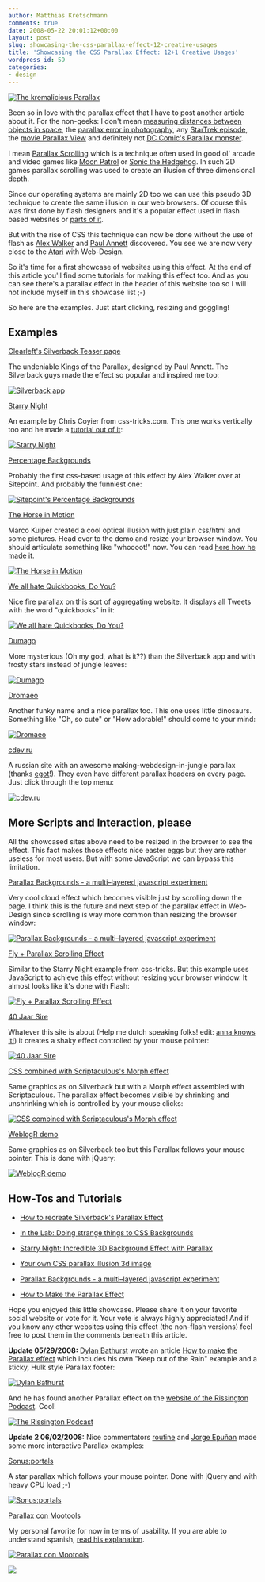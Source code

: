 ```yaml
---
author: Matthias Kretschmann
comments: true
date: 2008-05-22 20:01:12+00:00
layout: post
slug: showcasing-the-css-parallax-effect-12-creative-usages
title: 'Showcasing the CSS Parallax Effect: 12+1 Creative Usages'
wordpress_id: 59
categories:
- design
---
```


[![The kremalicious Parallax](/media/parallax-visualization.png)](/media/parallax-visualization_big.png)

Been so in love with the parallax effect that I have to post another article about it. For the non-geeks: I don't mean [measuring distances between objects in space](http://en.wikipedia.org/wiki/Parallax), the [parallax error in photography](http://en.wikipedia.org/wiki/Parallax#Parallax_error_in_photography), any [StarTrek episode](http://www.startrek.com/startrek/view/series/VOY/episode/68824.html), the [movie Parallax View](http://www.imdb.com/title/tt0071970/) and definitely not [DC Comic's Parallax monster](http://scifipedia.scifi.com/index.php/Parallax_(DC)).



I mean [Parallax Scrolling](http://en.wikipedia.org/wiki/Parallax_scrolling) which is a technique often used in good ol' arcade and video games like [Moon Patrol](http://en.wikipedia.org/wiki/Moon_Patrol) or [Sonic the Hedgehog](http://en.wikipedia.org/wiki/Sonic_the_Hedgehog_%28video_game%29). In such 2D games parallax scrolling was used to create an illusion of three dimensional depth.

Since our operating systems are mainly 2D too we can use this pseudo 3D technique to create the same illusion in our web browsers. Of course this was first done by flash designers and it's a popular effect used in flash based websites or [parts of it](http://a.viary.com/).

But with the rise of CSS this technique can now be done without the use of flash as [Alex Walker](http://www.sitepoint.com/blogs/2008/01/18/in-the-lab-doing-strange-things-to-css-backgrounds/) and [Paul Annett](http://www.thinkvitamin.com/features/design/how-to-recreate-silverbacks-parallax) discovered. You see we are now very close to the [Atari](http://en.wikipedia.org/wiki/Atari) with Web-Design.

So it's time for a first showcase of websites using this effect. At the end of this article you'll find some tutorials for making this effect too. And as you can see there's a parallax effect in the header of this website too so I will not include myself in this showcase list ;-)





















<!-- more -->





So here are the examples. Just start clicking, resizing and goggling!



## Examples



[Clearleft's Silverback Teaser page](http://www.silverbackapp.com/)

The undeniable Kings of the Parallax, designed by Paul Annett. The Silverback guys made the effect so popular and inspired me too:

[![Silverback app](/media/parallax_001.jpg)](http://www.silverbackapp.com/)  


[Starry Night](http://css-tricks.com/examples/StarryNight/)

An example by Chris Coyier from css-tricks.com. This one works vertically too and he made a [tutorial out of it](http://css-tricks.com/3d-parralax-background-effect/):

[![Starry Night](/media/parallax_002.jpg)](http://css-tricks.com/examples/StarryNight/)  


[Percentage Backgrounds](http://www.sitepoint.com/examples/stretchy/test.php)

Probably the first css-based usage of this effect by Alex Walker over at Sitepoint. And probably the funniest one:

[![Sitepoint's Percentage Backgrounds](/media/parallax_003.jpg)](http://www.sitepoint.com/examples/stretchy/test.php)  


[The Horse in Motion](http://demo.marcofolio.net/a_parallax_illusion_with_css/)

Marco Kuiper created a cool optical illusion with just plain css/html and some pictures. Head over to the demo and resize your browser window. You should articulate something like "whoooot!" now. You can read [here how he made it](http://www.marcofolio.net/css/a_parallax_illusion_with_css_the_horse_in_motion.html).

[![The Horse in Motion](/media/parallax_004.jpg)](http://demo.marcofolio.net/a_parallax_illusion_with_css/)  


[We all hate Quickbooks, Do You?](http://weallhatequickbooks.com/)

Nice fire parallax on this sort of aggregating website. It displays all Tweets with the word "quickbooks" in it:

[![We all hate Quickbooks, Do You?](/media/parallax_005.jpg)](http://weallhatequickbooks.com/)  


[Dumago](http://dumago.net/)

More mysterious (Oh my god, what is it??) than the Silverback app and with frosty stars instead of jungle leaves:

[![Dumago](/media/parallax_006.jpg)](http://dumago.net/)  


[Dromaeo](http://dromaeo.com/)

Another funky name and a nice parallax too. This one uses little dinosaurs. Something like "Oh, so cute" or "How adorable!" should come to your mind:

[![Dromaeo](/media/parallax_007.jpg)](http://dromaeo.com/)  


[cdev.ru](http://www.cdev.ru/)

A russian site with an awesome making-webdesign-in-jungle parallax (thanks [egot](http://www.kremalicious.com/2008/05/showcasing-the-css-parallax-effect-12-creative-usages/#comment-104)!). They even have different parallax headers on every page. Just click through the top menu:

[![cdev.ru](/media/parallax_013.jpg)](http://www.cdev.ru/)  




## More Scripts and Interaction, please



All the showcased sites above need to be resized in the browser to see the effect. This fact makes those effects nice easter eggs but they are rather useless for most users. But with some JavaScript we can bypass this limitation.

[Parallax Backgrounds - a multi–layered javascript experiment](http://inner.geek.nz/javascript/parallax/)

Very cool cloud effect which becomes visible just by scrolling down the page. I think this is the future and next step of the parallax effect in Web-Design since scrolling is way more common than resizing the browser window:

[![Parallax Backgrounds - a multi–layered javascript experiment](/media/parallax_008.jpg)](http://inner.geek.nz/javascript/parallax/)  


[Fly + Parallax Scrolling Effect](http://www.esqsoft.com/examples/fly_parallax/fly_parallax.htm)

Similar to the Starry Night example from css-tricks. But this example uses JavaScript to achieve this effect without resizing your browser window. It almost looks like it's done with Flash:

[![Fly + Parallax Scrolling Effect](/media/parallax_009.jpg)](http://www.esqsoft.com/examples/fly_parallax/fly_parallax.htm)  


[40 Jaar Sire](http://www.umaghetzeggen.nl/)

Whatever this site is about (Help me dutch speaking folks! edit: [anna knows it!](http://www.kremalicious.com/2008/05/showcasing-the-css-parallax-effect-12-creative-usages/#comment-102)) it creates a shaky effect controlled by your mouse pointer:

[![40 Jaar Sire](/media/parallax_010.jpg)](http://www.umaghetzeggen.nl/)  


[CSS combined with Scriptaculous's Morph effect](http://offtheline.net/examples/parallax/)

Same graphics as on Silverback but with a Morph effect assembled with Scriptaculous. The parallax effect becomes visible by shrinking and unshrinking which is controlled by your mouse clicks:

[![CSS combined with Scriptaculous's Morph effect](/media/parallax_011.jpg)](http://offtheline.net/examples/parallax/)  


[WeblogR demo](http://www.weblogr.fr/demo/09052008/)

Same graphics as on Silverback too but this Parallax follows your mouse pointer. This is done with jQuery:

[![WeblogR demo](/media/parallax_012.jpg)](http://www.weblogr.fr/demo/09052008/)




## How-Tos and Tutorials





  * [How to recreate Silverback's Parallax Effect](http://www.thinkvitamin.com/features/design/how-to-recreate-silverbacks-parallax)



  * [In the Lab: Doing strange things to CSS Backgrounds](http://www.sitepoint.com/blogs/2008/01/18/in-the-lab-doing-strange-things-to-css-backgrounds/)



  * [Starry Night: Incredible 3D Background Effect with Parallax](http://css-tricks.com/3d-parralax-background-effect/)



  * [Your own CSS parallax illusion 3d image](http://www.marcofolio.net/photoshop/your_own_css_parallax_illusion_3d_image.html)



  * [Parallax Backgrounds - a multi–layered javascript experiment](http://inner.geek.nz/javascript/parallax/)



  * [How to Make the Parallax Effect](http://www.dylanbathurst.com/2008/05/27/how-to-make-the-parallax-effect/)
  



Hope you enjoyed this little showcase. Please share it on your favorite social website or vote for it. Your vote is always highly appreciated! And if you know any other websites using this effect (the non-flash versions) feel free to post them in the comments beneath this article.

**Update 05/29/2008:** [Dylan Bathurst](http://www.dylanbathurst.com/) wrote an article [How to make the Parallax effect](http://www.dylanbathurst.com/2008/05/27/how-to-make-the-parallax-effect/) which includes his own "Keep out of the Rain" example and a sticky, Hulk style Parallax footer:

[![Dylan Bathurst](/media/parallax_015.png)](http://www.dylanbathurst.com/2008/05/27/how-to-make-the-parallax-effect/)

And he has found another Parallax effect on the [website of the Rissington Podcast](http://therissingtonpodcast.co.uk/). Cool!

[![The Rissington Podcast](/media/parallax_014.png)](http://therissingtonpodcast.co.uk/)  


**Update 2 06/02/2008:** Nice commentators [routine](http://www.weaintplastic.com/) and [Jorge Epuñan](http://www.csslab.cl/) made some more interactive Parallax examples:

[Sonus:portals](http://www.sonus-game.com/)

A star parallax which follows your mouse pointer. Done with jQuery and with heavy CPU load ;-)

[![Sonus:portals](/media/parallax_017.jpg)](http://www.sonus-game.com/)  


[Parallax con Mootools](http://www.csslab.cl/ejemplos/parallax_mootools/)

My personal favorite for now in terms of usability. If you are able to understand spanish, [read his explanation](http://www.csslab.cl/2008/05/29/parallax-en-uso-real/).

[![Parallax con Mootools](/media/parallax_016.jpg)](http://www.csslab.cl/ejemplos/parallax_mootools/)  
  




![](http://vg01.met.vgwort.de/na/497f1e421d28414ca0e4e5f1a634d5e5)
